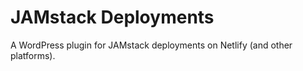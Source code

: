 # JAMstack Deployments

A WordPress plugin for JAMstack deployments on Netlify (and other platforms).
